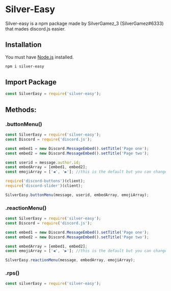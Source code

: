 
# Silver-Easy

Silver-easy is a npm package made by SilverGamez_3 (SilverGamez#6333) that mades discord.js easier.

## Installation

You must have [Node.js](https://nodejs.org/en/) installed.

```bash
npm i silver-easy
```

## Import Package

```js
const SilverEasy = require('silver-easy');
```

## Methods:

### .buttonMenu()

```js
const SilverEasy = require('silver-easy');
const Discord = require('discord.js');

const embed1 = new Discord.MessageEmbed().setTitle('Page one');
const embed2 = new Discord.MessageEmbed().setTitle('Page two');

const userid = message.author.id;
const embedArray = [embed1, embed2];
const emojiArray = ['◀️', '▶️']; //this is the default but you can change it

require('discord-buttons')(client);
require('discord-slider')(client);

SilverEasy.buttonMenu(message, userid, embedArray, emojiArray);
```

### .reactionMenu()

```js
const SilverEasy = require('silver-easy');
const Discord = require('discord.js');

const embed1 = new Discord.MessageEmbed().setTitle('Page one');
const embed2 = new Discord.MessageEmbed().setTitle('Page two');

const embedArray = [embed1, embed2];
const emojiArray = ['◀️', '▶️']; //this is the default but you can change it

SilverEasy.reactionMenu(message, embedArray, emojiArray);
```

### .rps()

```js
const silverEasy = require('silver-easy');

```
